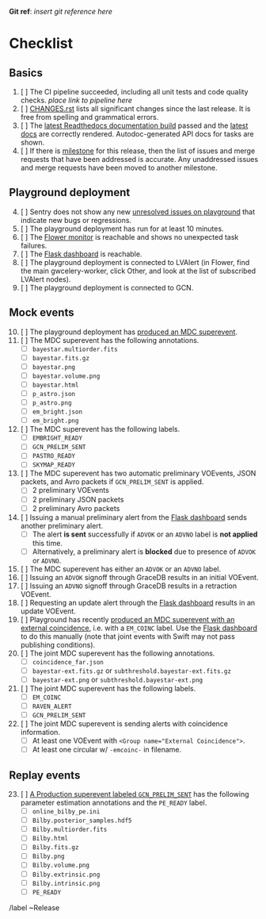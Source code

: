 **Git ref**: *insert git reference here*

# Checklist

## Basics

1.  [ ] The CI pipeline succeeded, including all unit tests and code quality checks. *place link to pipeline here*
2.  [ ] [CHANGES.rst](CHANGES.rst) lists all significant changes since the last release. It is free from spelling and grammatical errors.
3.  [ ] The [latest Readthedocs documentation build](https://readthedocs.org/projects/gwcelery/builds/) passed and the [latest docs](https://gwcelery.readthedocs.io/en/latest/) are correctly rendered. Autodoc-generated API docs for tasks are shown.
4.  [ ] If there is [milestone](https://git.ligo.org/emfollow/gwcelery/-/milestones) for this
    release, then the list of issues and merge requests that have been
    addressed is accurate. Any unaddressed issues and merge requests have been
    moved to another milestone.

## Playground deployment

4.  [ ] Sentry does not show any new [unresolved issues on playground](https://sentry.io/organizations/ligo-caltech/issues/?environment=playground&groupStatsPeriod=14d&project=1425216&query=is%3Aunresolved&statsPeriod=14d) that indicate new bugs or regressions.
5.  [ ] The playground deployment has run for at least 10 minutes.
6.  [ ] The [Flower monitor](https://emfollow-playground.ligo.caltech.edu/flower) is reachable and shows no unexpected task failures.
7.  [ ] The [Flask dashboard](https://emfollow-playground.ligo.caltech.edu/gwcelery) is reachable.
8.  [ ] The playground deployment is connected to LVAlert (in Flower, find the main gwcelery-worker, click Other, and look at the list of subscribed LVAlert nodes).
9.  [ ] The playground deployment is connected to GCN.

## Mock events

10. [ ] The playground deployment has [produced an MDC superevent](https://gracedb-playground.ligo.org/latest/?query=MDC&query_type=S).
11. [ ] The MDC superevent has the following annotations.
    - [ ] `bayestar.multiorder.fits`
    - [ ] `bayestar.fits.gz`
    - [ ] `bayestar.png`
    - [ ] `bayestar.volume.png`
    - [ ] `bayestar.html`
    - [ ] `p_astro.json`
    - [ ] `p_astro.png`
    - [ ] `em_bright.json`
    - [ ] `em_bright.png`
12. [ ] The MDC superevent has the following labels.
    - [ ] `EMBRIGHT_READY`
    - [ ] `GCN_PRELIM_SENT`
    - [ ] `PASTRO_READY`
    - [ ] `SKYMAP_READY`
13. [ ] The MDC superevent has two automatic preliminary VOEvents, JSON packets, and Avro packets if `GCN_PRELIM_SENT` is applied.
    - [ ] 2 preliminary VOEvents
    - [ ] 2 preliminary JSON packets
    - [ ] 2 preliminary Avro packets
14. [ ] Issuing a manual preliminary alert from the [Flask dashboard](https://emfollow-playground.ligo.caltech.edu/gwcelery) sends another preliminary alert.
    - [ ] The alert **is sent** successfully if `ADVOK` or an `ADVNO` label is **not applied** this time.
    - [ ] Alternatively, a preliminary alert is **blocked** due to presence of `ADVOK` or `ADVNO`.
15. [ ] The MDC superevent has either an `ADVOK` or an `ADVNO` label.
16. [ ] Issuing an `ADVOK` signoff through GraceDB results in an initial VOEvent.
17. [ ] Issuing an `ADVNO` signoff through GraceDB results in a retraction VOEvent.
18. [ ] Requesting an update alert through the [Flask dashboard](https://emfollow-playground.ligo.caltech.edu/gwcelery) results in an update VOEvent.
19. [ ] Playground has recently [produced an MDC superevent with an external coincidence](https://gracedb-playground.ligo.org/latest/?query=MDC+EM_COINC&query_type=S), i.e. with a `EM_COINC` label. Use the [Flask dashboard](https://emfollow-playground.ligo.caltech.edu/gwcelery) to do this manually (note that joint events with Swift may not pass publishing conditions).
20. [ ] The joint MDC superevent has the following annotations.
    - [ ] `coincidence_far.json`
    - [ ] `bayestar-ext.fits.gz` or `subthreshold.bayestar-ext.fits.gz`
    - [ ] `bayestar-ext.png` or `subthreshold.bayestar-ext.png`
21. [ ] The joint MDC superevent has the following labels.
    - [ ] `EM_COINC`
    - [ ] `RAVEN_ALERT`
    - [ ] `GCN_PRELIM_SENT`
22. [ ] The joint MDC superevent is sending alerts with coincidence information.
    - [ ] At least one VOEvent with `<Group name="External Coincidence">`.
    - [ ] At least one circular w/ `-emcoinc-` in filename.

## Replay events

23. [ ] [A Production superevent labeled `GCN_PRELIM_SENT`](https://gracedb-playground.ligo.org/latest/?query=Production+GCN_PRELIM_SENT&query_type=S&get_neighbors=&results_format=) has the following parameter estimation annotations and the `PE_READY` label.
    - [ ] `online_bilby_pe.ini`
    - [ ] `Bilby.posterior_samples.hdf5`
    - [ ] `Bilby.multiorder.fits`
    - [ ] `Bilby.html`
    - [ ] `Bilby.fits.gz`
    - [ ] `Bilby.png`
    - [ ] `Bilby.volume.png`
    - [ ] `Bilby.extrinsic.png`
    - [ ] `Bilby.intrinsic.png`
    - [ ] `PE_READY`

/label ~Release
